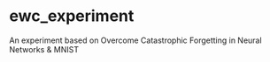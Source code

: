 # ewc_experiment
An experiment based on Overcome Catastrophic Forgetting in Neural Networks  &amp; MNIST
